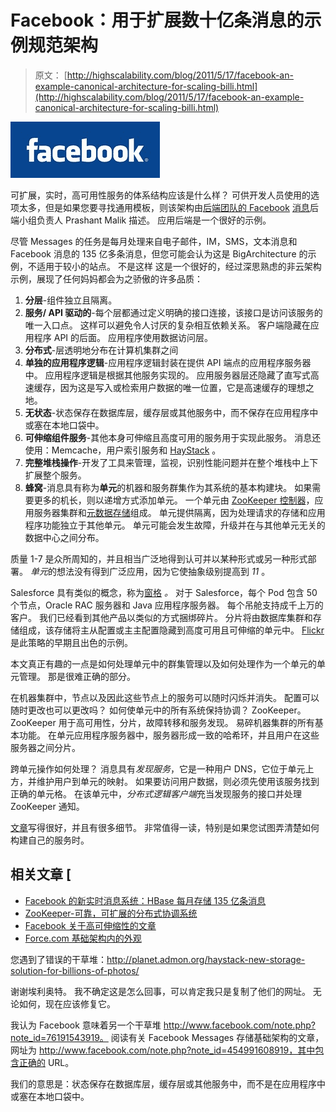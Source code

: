 # Facebook：用于扩展数十亿条消息的示例规范架构

> 原文： [http://highscalability.com/blog/2011/5/17/facebook-an-example-canonical-architecture-for-scaling-billi.html](http://highscalability.com/blog/2011/5/17/facebook-an-example-canonical-architecture-for-scaling-billi.html)

![](img/05b2f60819d28aa5d0e59ecb0a2b699e.png)

可扩展，实时，高可用性服务的体系结构应该是什么样？ 可供开发人员使用的选项太多，但是如果您要寻找通用模板，则该架构由[后端团队的 Facebook](https://www.facebook.com/notes/facebook-engineering/scaling-the-messages-application-back-end/10150148835363920#) [消息](/blog/2010/11/16/facebooks-new-real-time-messaging-system-hbase-to-store-135.html)后端小组负责人 Prashant Malik 描述。 应用后端是一个很好的示例。

尽管 Messages 的任务是每月处理来自电子邮件，IM，SMS，文本消息和 Facebook 消息的 135 亿多条消息，但您可能会认为这是 BigArchitecture 的示例，不适用于较小的站点。 不是这样 这是一个很好的，经过深思熟虑的非云架构示例，展现了任何妈妈都会为之骄傲的许多品质：

1.  **分层**-组件独立且隔离。
2.  **服务/ API 驱动的**-每个层都通过定义明确的接口连接，该接口是访问该服务的唯一入口点。 这样可以避免令人讨厌的复杂相互依赖关系。 客户端隐藏在应用程序 API 的后面。 应用程序使用数据访问层。
3.  **分布式**-层透明地分布在计算机集群之间
4.  **单独的应用程序逻辑**-应用程序逻辑封装在提供 API 端点的应用程序服务器中。 应用程序逻辑是根据其他服务实现的。 应用服务器层还隐藏了直写式高速缓存，因为这是写入或检索用户数据的唯一位置，它是高速缓存的理想之地。
5.  **无状态**-状态保存在数据库层，缓存层或其他服务中，而不保存在应用程序中或塞在本地口袋中。
6.  **可伸缩组件服务**-其他本身可伸缩且高度可用的服务用于实现此服务。 消息还使用：Memcache，用户索引服务和 [HayStack](http://haystacksearch.org/) 。
7.  **完整堆栈操作**-开发了工具来管理，监视，识别性能问题并在整个堆栈中上下扩展整个服务。
8.  **蜂窝**-消息具有称为**单元**的机器和服务群集作为其系统的基本构建块。 如果需要更多的机长，则以递增方式添加单元。 一个单元由 [ZooKeeper 控制器](/blog/2008/7/15/zookeeper-a-reliable-scalable-distributed-coordination-syste.html)，应用服务器集群和[元数据存储](https://www.facebook.com/note.php?note_id=454991608919)组成。 单元提供隔离，因为处理请求的存储和应用程序功能独立于其他单元。 单元可能会发生故障，升级并在与其他单元无关的数据中心之间分布。

质量 1-7 是众所周知的，并且相当广泛地得到认可并以某种形式或另一种形式部署。 *单元*的想法没有得到广泛应用，因为它使抽象级别提高到 *11* 。

Salesforce 具有类似的概念，称为[窗格](http://www.salesforce.com/dreamforce/DF09/pdfs/BKSP005_Moldt.pdf) *。* 对于 Salesforce，每个 Pod 包含 50 个节点，Oracle RAC 服务器和 Java 应用程序服务器。 每个吊舱支持成千上万的客户。 我们已经看到其他产品以类似的方式捆绑碎片。 分片将由数据库集群和存储组成，该存储将主从配置或主主配置隐藏到高度可用且可伸缩的单元中。 [Flickr](http://highscalability.com/flickr-architecture) 是此策略的早期且出色的示例。

本文真正有趣的一点是如何处理单元中的群集管理以及如何处理作为一个单元的单元管理。 那是很难正确的部分。

在机器集群中，节点以及因此这些节点上的服务可以随时闪烁并消失。 配置可以随时更改也可以更改吗？ 如何使单元中的所有系统保持协调？ ZooKeeper。 ZooKeeper 用于高可用性，分片，故障转移和服务发现。 易碎机器集群的所有基本功能。 在单元应用程序服务器中，服务器形成一致的哈希环，并且用户在这些服务器之间分片。

跨单元操作如何处理？ 消息具有*发现服务*，它是一种用户 DNS，它位于单元上方，并维护用户到单元的映射。 如果要访问用户数据，则必须先使用该服务找到正确的单元格。 在该单元中，*分布式逻辑客户端*充当发现服务的接口并处理 ZooKeeper 通知。

[文章](https://www.facebook.com/notes/facebook-engineering/scaling-the-messages-application-back-end/10150148835363920#)写得很好，并且有很多细节。 非常值得一读，特别是如果您试图弄清楚如何构建自己的服务时。

## 相关文章 [

*   [Facebook 的新实时消息系统：HBase 每月存储 135 亿条消息](/blog/2010/11/16/facebooks-new-real-time-messaging-system-hbase-to-store-135.html)
*   [ZooKeeper-可靠，可扩展的分布式协调系统](/blog/2008/7/15/zookeeper-a-reliable-scalable-distributed-coordination-syste.html)
*   [Facebook 关于高可伸缩性的文章](http://highscalability.com/blog/category/facebook)
*   [Force.com 基础架构内的外观](http://www.salesforce.com/dreamforce/DF09/pdfs/BKSP005_Moldt.pdf)

您遇到了错误的干草堆：http://planet.admon.org/haystack-new-storage-solution-for-billions-of-photos/

谢谢埃利奥特。 我不确定这是怎么回事，可以肯定我只是复制了他们的网址。 无论如何，现在应该修复它。

我认为 Facebook 意味着另一个干草堆 http://www.facebook.com/note.php?note_id=76191543919。 阅读有关 Facebook Messages 存储基础架构的文章，网址为 http://www.facebook.com/note.php?note_id=454991608919，其中包含正确的 URL。

我们的意思是：状态保存在数据库层，缓存层或其他服务中，而不是在应用程序中或塞在本地口袋中。